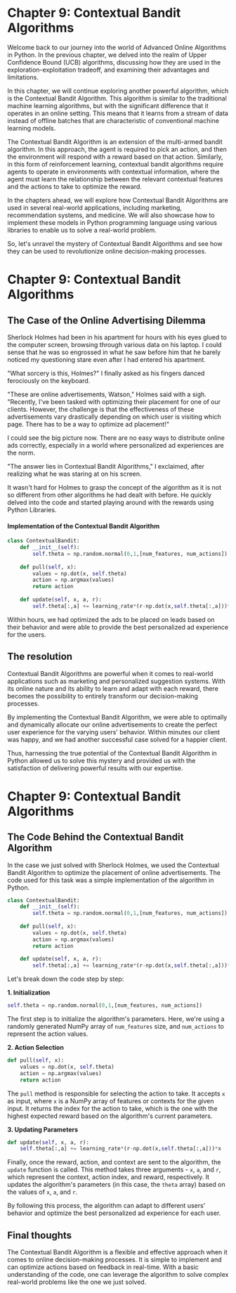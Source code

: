 # Chapter 9: Contextual Bandit Algorithms

Welcome back to our journey into the world of Advanced Online Algorithms in Python. In the previous chapter, we delved into the realm of Upper Confidence Bound (UCB) algorithms, discussing how they are used in the exploration-exploitation tradeoff, and examining their advantages and limitations.

In this chapter, we will continue exploring another powerful algorithm, which is the Contextual Bandit Algorithm. This algorithm is similar to the traditional machine learning algorithms, but with the significant difference that it operates in an online setting. This means that it learns from a stream of data instead of offline batches that are characteristic of conventional machine learning models.

The Contextual Bandit Algorithm is an extension of the multi-armed bandit algorithm. In this approach, the agent is required to pick an action, and then the environment will respond with a reward based on that action. Similarly, in this form of reinforcement learning, contextual bandit algorithms require agents to operate in environments with contextual information, where the agent must learn the relationship between the relevant contextual features and the actions to take to optimize the reward.

In the chapters ahead, we will explore how Contextual Bandit Algorithms are used in several real-world applications, including marketing, recommendation systems, and medicine. We will also showcase how to implement these models in Python programming language using various libraries to enable us to solve a real-world problem.

So, let's unravel the mystery of Contextual Bandit Algorithms and see how they can be used to revolutionize online decision-making processes.
# Chapter 9: Contextual Bandit Algorithms

## The Case of the Online Advertising Dilemma

Sherlock Holmes had been in his apartment for hours with his eyes glued to the computer screen, browsing through various data on his laptop. I could sense that he was so engrossed in what he saw before him that he barely noticed my questioning stare even after I had entered his apartment. 

"What sorcery is this, Holmes?" I finally asked as his fingers danced ferociously on the keyboard.

"These are online advertisements, Watson," Holmes said with a sigh. "Recently, I've been tasked with optimizing their placement for one of our clients. However, the challenge is that the effectiveness of these advertisements vary drastically depending on which user is visiting which page. There has to be a way to optimize ad placement!"

I could see the big picture now. There are no easy ways to distribute online ads correctly, especially in a world where personalized ad experiences are the norm. 

"The answer lies in Contextual Bandit Algorithms," I exclaimed, after realizing what he was staring at on his screen. 

It wasn't hard for Holmes to grasp the concept of the algorithm as it is not so different from other algorithms he had dealt with before. He quickly delved into the code and started playing around with the rewards using Python Libraries.

#### Implementation of the Contextual Bandit Algorithm

```python
class ContextualBandit:
    def __init__(self):
        self.theta = np.random.normal(0,1,[num_features, num_actions])
        
    def pull(self, x):
        values = np.dot(x, self.theta)
        action = np.argmax(values)
        return action
    
    def update(self, x, a, r):
        self.theta[:,a] += learning_rate*(r-np.dot(x,self.theta[:,a]))*x
```

Within hours, we had optimized the ads to be placed on leads based on their behavior and were able to provide the best personalized ad experience for the users. 

## The resolution

Contextual Bandit Algorithms are powerful when it comes to real-world applications such as marketing and personalized suggestion systems. With its online nature and its ability to learn and adapt with each reward, there becomes the possibility to entirely transform our decision-making processes. 

By implementing the Contextual Bandit Algorithm, we were able to optimally and dynamically allocate our online advertisements to create the perfect user experience for the varying users' behavior. Within minutes our client was happy, and we had another successful case solved for a happier client.

Thus, harnessing the true potential of the Contextual Bandit Algorithm in Python allowed us to solve this mystery and provided us with the satisfaction of delivering powerful results with our expertise.
# Chapter 9: Contextual Bandit Algorithms

## The Code Behind the Contextual Bandit Algorithm

In the case we just solved with Sherlock Holmes, we used the Contextual Bandit Algorithm to optimize the placement of online advertisements. The code used for this task was a simple implementation of the algorithm in Python. 

```python
class ContextualBandit:
    def __init__(self):
        self.theta = np.random.normal(0,1,[num_features, num_actions])
        
    def pull(self, x):
        values = np.dot(x, self.theta)
        action = np.argmax(values)
        return action
    
    def update(self, x, a, r):
        self.theta[:,a] += learning_rate*(r-np.dot(x,self.theta[:,a]))*x
```

Let's break down the code step by step: 

**1. Initialization**

```python
self.theta = np.random.normal(0,1,[num_features, num_actions])
```
The first step is to initialize the algorithm's parameters. Here, we're using a randomly generated NumPy array of `num_features` size, and `num_actions` to represent the action values.

**2. Action Selection**

```python
def pull(self, x):
    values = np.dot(x, self.theta)
    action = np.argmax(values)
    return action
```
The `pull` method is responsible for selecting the action to take. It accepts `x` as input, where `x` is a NumPy array of features or contexts for the given input. It returns the index for the action to take, which is the one with the highest expected reward based on the algorithm's current parameters.

**3. Updating Parameters**

```python
def update(self, x, a, r):
    self.theta[:,a] += learning_rate*(r-np.dot(x,self.theta[:,a]))*x
```

Finally, once the reward, action, and context are sent to the algorithm, the `update` function is called. This method takes three arguments - `x`, `a`, and `r`, which represent the context, action index, and reward, respectively. It updates the algorithm's parameters (in this case, the `theta` array) based on the values of `x`, `a`, and `r`.

By following this process, the algorithm can adapt to different users' behavior and optimize the best personalized ad experience for each user.

## Final thoughts

The Contextual Bandit Algorithm is a flexible and effective approach when it comes to online decision-making processes. It is simple to implement and can optimize actions based on feedback in real-time. With a basic understanding of the code, one can leverage the algorithm to solve complex real-world problems like the one we just solved.
